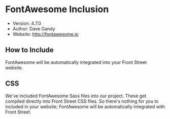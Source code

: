 # FontAwesome Inclusion

* Version: 4.7.0
* Author: Dave Gandy
* Website: http://fontawesome.io

## How to Include

FontAwesome will be automatically integrated into your Front Street website.

## CSS

We've included FontAwesome Sass files into our project. These get compiled directly into Front Street CSS files. So there's nothing for you to included in your website; FontAwesome will be automatically integrated with Front Street.
